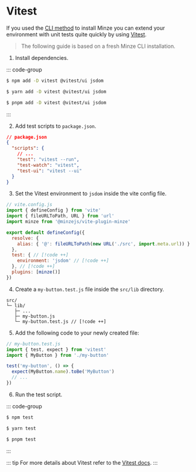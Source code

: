 # Vitest

If you used the [CLI method](/guide/installation#cli) to install Minze you can extend your environment with unit tests quite quickly by using [Vitest](https://vitest.dev).

> The following guide is based on a fresh Minze CLI installation.

1. Install dependencies.

::: code-group

```bash [npm]
$ npm add -D vitest @vitest/ui jsdom
```

```bash [yarn]
$ yarn add -D vitest @vitest/ui jsdom
```

```bash [pnpm]
$ pnpm add -D vitest @vitest/ui jsdom
```

:::

2. Add test scripts to `package.json`.

```json
// package.json
{
  "scripts": {
    // ...
    "test": "vitest --run",
    "test-watch": "vitest",
    "test-ui": "vitest --ui"
  }
}
```

3. Set the Vitest environment to `jsdom` inside the vite config file.

<!-- prettier-ignore-start -->

```js
// vite.config.js
import { defineConfig } from 'vite'
import { fileURLToPath, URL } from 'url'
import minze from '@minzejs/vite-plugin-minze'

export default defineConfig({
  resolve: {
    alias: { '@': fileURLToPath(new URL('./src', import.meta.url)) }
  },
  test: { // [!code ++]
    environment: 'jsdom' // [!code ++]
  }, // [!code ++]
  plugins: [minze()]
})
```

<!-- prettier-ignore-end -->

4. Create a `my-button.test.js` file inside the `src/lib` directory.

```
src/
└─ lib/
   ├─ ...
   ├─ my-button.js
   └─ my-button.test.js // [!code ++]
```

5. Add the following code to your newly created file:

```js
// my-button.test.js
import { test, expect } from 'vitest'
import { MyButton } from './my-button'

test('my-button', () => {
  expect(MyButton.name).toBe('MyButton')
  // ...
})
```

6. Run the test script.

::: code-group

```bash [npm]
$ npm test
```

```bash [yarn]
$ yarn test
```

```bash [pnpm]
$ pnpm test
```

:::

::: tip
For more details about Vitest refer to the [Vitest docs](https://vitest.dev/).
:::
